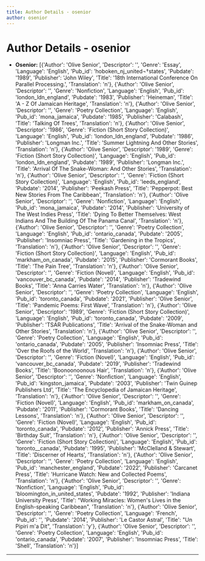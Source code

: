 ```yaml
---
title: Author Details - osenior
author: osenior
---
```


# Author Details - osenior

<ul>
    <li><strong>Osenior:</strong> [{'Author': 'Olive Senior', 'Descriptor': '', 'Genre': 'Essay', 'Language': 'English', 'Pub_id': 'hoboken_nj_united¬†states', 'Pubdate': '1989', 'Publisher': 'John Wiley', 'Title': '18th International Conference On Parallel Processing.', 'Translation': 'n'}, {'Author': 'Olive Senior', 'Descriptor': '', 'Genre': 'Nonfiction', 'Language': 'English', 'Pub_id': 'london_ldn_england', 'Pubdate': '1983', 'Publisher': 'Heineman', 'Title': 'A - Z Of Jamaican Heritage', 'Translation': 'n'}, {'Author': 'Olive Senior', 'Descriptor': '', 'Genre': 'Poetry Collection', 'Language': 'English', 'Pub_id': 'mona_jamaica', 'Pubdate': '1985', 'Publisher': 'Calabash', 'Title': 'Talking Of Trees', 'Translation': 'n'}, {'Author': 'Olive Senior', 'Descriptor': '1986', 'Genre': 'Fiction (Short Story Collection)', 'Language': 'English', 'Pub_id': 'london_ldn_england', 'Pubdate': '1986', 'Publisher': 'Longman Inc.', 'Title': 'Summer Lightning And Other Stories', 'Translation': 'n'}, {'Author': 'Olive Senior', 'Descriptor': '1989', 'Genre': 'Fiction (Short Story Collection)', 'Language': 'English', 'Pub_id': 'london_ldn_england', 'Pubdate': '1989', 'Publisher': 'Longman Inc.', 'Title': 'Arrival Of The Snake-Woman: And Other Stories', 'Translation': 'n'}, {'Author': 'Olive Senior', 'Descriptor': '', 'Genre': 'Fiction (Short Story Collection)', 'Language': 'English', 'Pub_id': 'leeds_england', 'Pubdate': '2014', 'Publisher': 'Peekash Press', 'Title': 'Pepperpot: Best New Stories From The Caribbean', 'Translation': 'n'}, {'Author': 'Olive Senior', 'Descriptor': '', 'Genre': 'Nonfiction', 'Language': 'English', 'Pub_id': 'mona_jamaica', 'Pubdate': '2014', 'Publisher': 'University of The West Indies Press', 'Title': 'Dying To Better Themselves: West Indians And The Building Of The Panama Canal', 'Translation': 'n'}, {'Author': 'Olive Senior', 'Descriptor': '', 'Genre': 'Poetry Collection', 'Language': 'English', 'Pub_id': 'ontario_canada', 'Pubdate': '2005', 'Publisher': 'Insomniac Press', 'Title': 'Gardening in the Tropics', 'Translation': 'n'}, {'Author': 'Olive Senior', 'Descriptor': '', 'Genre': 'Fiction (Short Story Collection)', 'Language': 'English', 'Pub_id': 'markham_on_canada', 'Pubdate': '2015', 'Publisher': 'Cormorant Books', 'Title': 'The Pain Tree', 'Translation': 'n'}, {'Author': 'Olive Senior', 'Descriptor': '', 'Genre': 'Fiction (Novel)', 'Language': 'English', 'Pub_id': 'vancouver_bc_canada', 'Pubdate': '2014', 'Publisher': 'Tradewind Books', 'Title': 'Anna Carries Water', 'Translation': 'n'}, {'Author': 'Olive Senior', 'Descriptor': '', 'Genre': 'Poetry Collection', 'Language': 'English', 'Pub_id': 'toronto_canada', 'Pubdate': '2021', 'Publisher': 'Olive Senior', 'Title': 'Pandemic Poems: First Wave', 'Translation': 'n'}, {'Author': 'Olive Senior', 'Descriptor': '1989', 'Genre': 'Fiction (Short Story Collection)', 'Language': 'English', 'Pub_id': 'toronto_canada', 'Pubdate': '2009', 'Publisher': 'TSAR Publications', 'Title': 'Arrival of the Snake-Woman and Other Stories', 'Translation': 'n'}, {'Author': 'Olive Senior', 'Descriptor': '', 'Genre': 'Poetry Collection', 'Language': 'English', 'Pub_id': 'ontario_canada', 'Pubdate': '2005', 'Publisher': 'Insomniac Press', 'Title': 'Over the Roofs of the World', 'Translation': 'n'}, {'Author': 'Olive Senior', 'Descriptor': '', 'Genre': 'Fiction (Novel)', 'Language': 'English', 'Pub_id': 'vancouver_bc_canada', 'Pubdate': '2019', 'Publisher': 'Tradewind Books', 'Title': 'Boonoonoonous Hair', 'Translation': 'n'}, {'Author': 'Olive Senior', 'Descriptor': '', 'Genre': 'Nonfiction', 'Language': 'English', 'Pub_id': 'kingston_jamaica', 'Pubdate': '2003', 'Publisher': 'Twin Guinep Publishers Ltd', 'Title': 'The Encyclopedia of Jamaican Heritage', 'Translation': 'n'}, {'Author': 'Olive Senior', 'Descriptor': '', 'Genre': 'Fiction (Novel)', 'Language': 'English', 'Pub_id': 'markham_on_canada', 'Pubdate': '2011', 'Publisher': 'Cormorant Books', 'Title': 'Dancing Lessons', 'Translation': 'n'}, {'Author': 'Olive Senior', 'Descriptor': '', 'Genre': 'Fiction (Novel)', 'Language': 'English', 'Pub_id': 'toronto_canada', 'Pubdate': '2012', 'Publisher': 'Annick Press', 'Title': 'Birthday Suit', 'Translation': 'n'}, {'Author': 'Olive Senior', 'Descriptor': '', 'Genre': 'Fiction (Short Story Collection)', 'Language': 'English', 'Pub_id': 'toronto__canada', 'Pubdate': '1995', 'Publisher': 'McClelland & Stewart', 'Title': 'Discerner of Hearts', 'Translation': 'n'}, {'Author': 'Olive Senior', 'Descriptor': '', 'Genre': 'Poetry Collection', 'Language': 'English', 'Pub_id': 'manchester_england', 'Pubdate': '2022', 'Publisher': 'Carcanet Press', 'Title': 'Hurricane Watch: New and Collected Poems', 'Translation': 'n'}, {'Author': 'Olive Senior', 'Descriptor': '', 'Genre': 'Nonfiction', 'Language': 'English', 'Pub_id': 'bloomington_in_united_states', 'Pubdate': '1992', 'Publisher': 'Indiana University Press', 'Title': "Working Miracles: Women's Lives in the English-speaking Caribbean", 'Translation': 'n'}, {'Author': 'Olive Senior', 'Descriptor': '', 'Genre': 'Poetry Collection', 'Language': 'French', 'Pub_id': '', 'Pubdate': '2014', 'Publisher': 'Le Castor Astral', 'Title': "Un Pipiri m'a Dit", 'Translation': 'y'}, {'Author': 'Olive Senior', 'Descriptor': '', 'Genre': 'Poetry Collection', 'Language': 'English', 'Pub_id': 'ontario_canada', 'Pubdate': '2007', 'Publisher': 'Insomniac Press', 'Title': 'Shell', 'Translation': 'n'}]</li>
</ul>
<hr>